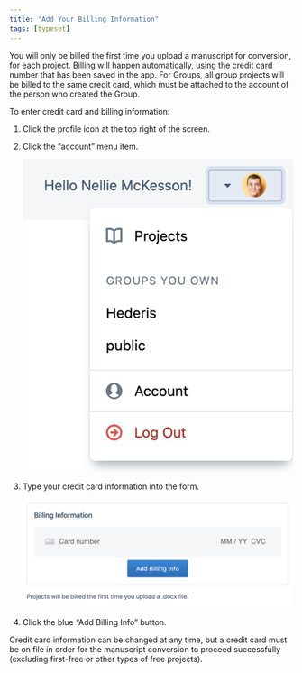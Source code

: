 ```yaml
---
title: "Add Your Billing Information"
tags: [typeset]
---
```

 
<html><body><section data-type="chapter" class="hsecchapter" data-hederis-type="hsecchapter" id="billing-info" data-pi-attrs="id: billing-info; data-tags: typeset;" role="doc-chapter" data-tags="typeset" data-author-name=" " data-book-title=" " title="Add Your Billing Information"><p class="hblkp" data-hederis-type="hblkp" id="pegnFehQ8">You will only be billed the first time you upload a manuscript for conversion, for each project. Billing will happen automatically, using the credit card number that has been saved in the app. For Groups, all group projects will be billed to the same credit card, which must be attached to the account of the person who created the Group.</p><p class="hblkp" data-hederis-type="hblkp" id="pOppCwhHR">To enter credit card and billing information:</p><ol class="hwprnumlist" data-hederis-type="hwprnumlist" id="plzfz6rLO"><li class="hblkoli" data-hederis-type="hblkoli" id="li7TFJi7h6"><p class="hblkoli" data-hederis-type="hblklip" id="pfoQplSxV">Click the profile icon at the top right of the screen.</p></li><li class="hblkoli" data-hederis-type="hblkoli" id="liIUsXGBOn"><p class="hblkoli" data-hederis-type="hblklip" id="ppgTxyIz8">Click the &#8220;account&#8221; menu item.</p><img data-hederis-type="hblkimg" class="hblkimg" id="pt9bqyh2q" src="/images/billing1.png" data-img-src="/images/billing1.png"/></li><li class="hblkoli" data-hederis-type="hblkoli" id="liYKFVxeFG"><p class="hblkoli" data-hederis-type="hblklip" id="pNc7vWOXD">Type your credit card information into the form.</p><img data-hederis-type="hblkimg" class="hblkimg" id="ppDpeZOT5" src="/images/billing2.png" data-img-src="/images/billing2.png"/></li><li class="hblkoli" data-hederis-type="hblkoli" id="liv0H2ljdE"><p class="hblkoli" data-hederis-type="hblklip" id="pV3KaYWYv">Click the blue &#8220;Add Billing Info&#8221; button.</p></li></ol><p class="hblkp" data-hederis-type="hblkp" id="pC4Nj6yHY">Credit card information can be changed at any time, but a credit card must be on file in order for the manuscript conversion to proceed successfully (excluding first-free or other types of free projects).</p></section></body></html>
